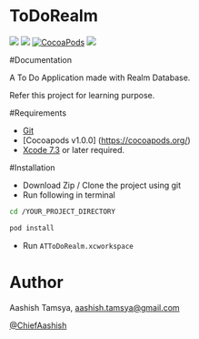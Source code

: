 # ToDoRealm

[![](https://img.shields.io/badge/platform%20-iOS-00cccc.svg)](https://cocoapods.org/)
[![](https://img.shields.io/badge/swift%20-2.2-orange.svg)](https://developer.apple.com/swift/)
[![CocoaPods](https://img.shields.io/badge/pod-v1.0.0-green.svg)](https://cocoapods.org/)
[![](https://img.shields.io/badge/realm-v0.103.1-ff69b4.svg)]()

#Documentation

A To Do Application made with Realm Database.

Refer this project for learning purpose.

#Requirements

-   [Git](https://git-scm.com/downloads) 
-   [Cocoapods v1.0.0] (https://cocoapods.org/)
-   [Xcode 7.3](https://itunes.apple.com/in/app/xcode/id497799835?mt=12) or later required.


#Installation

-   Download Zip / Clone the project using git
-   Run following in terminal
```sh
cd /YOUR_PROJECT_DIRECTORY

pod install
```
-   Run ```ATToDoRealm.xcworkspace```


# Author

Aashish Tamsya, aashish.tamsya@gmail.com

[@ChiefAashish](https://twitter.com/chiefaashish)


